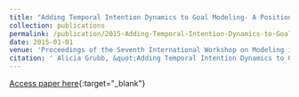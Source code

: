 ```yaml
---
title: "Adding Temporal Intention Dynamics to Goal Modeling- A Position Paper"
collection: publications
permalink: /publication/2015-Adding-Temporal-Intention-Dynamics-to-Goal-Modeling-A-Position-Paper
date: 2015-01-01
venue: 'Proceedings of the Seventh International Workshop on Modeling in Software Engineering MiSE'
citation: ' Alicia Grubb, &quot;Adding Temporal Intention Dynamics to Goal Modeling- A Position Paper.&quot; Proceedings of the Seventh International Workshop on Modeling in Software Engineering MiSE, 2015.'
---
```

[Access paper here](http://www.cs.toronto.edu/~amgrubb/archive/MiSE-2015.pdf){:target="_blank"}
